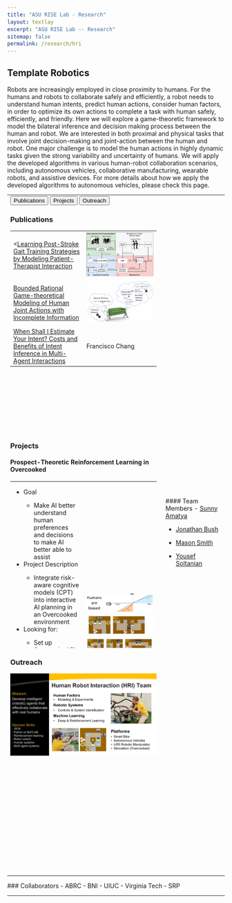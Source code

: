 ```yaml
---
title: "ASU RISE Lab - Research"
layout: textlay
excerpt: "ASU RISE Lab -- Research"
sitemap: false
permalink: /research/hri
---
```


<script>
function openCity(evt, cityName) {
  // Declare all variables
  var i, tabcontent, tablinks;

  // Get all elements with class="tabcontent" and hide them
  tabcontent = document.getElementsByClassName("tabcontent");
  for (i = 0; i < tabcontent.length; i++) {
    tabcontent[i].style.display = "none";
  }

  // Get all elements with class="tablinks" and remove the class "active"
  tablinks = document.getElementsByClassName("tablinks");
  for (i = 0; i < tablinks.length; i++) {
    tablinks[i].className = tablinks[i].className.replace(" active", "");
  }

  // Show the current tab, and add an "active" class to the button that opened the tab
  document.getElementById(cityName).style.display = "block";
  evt.currentTarget.className += " active";
}


</script>


## Template Robotics
Robots are increasingly employed in close proximity to humans. For the humans and robots to collaborate safely and efficiently, a robot needs to understand human intents, predict human actions, consider human factors, in order to optimize its own actions to complete a task with human safely, efficiently, and friendly. Here we will explore a game-theoretic framework to model the bilateral inference and decision making process between the human and robot. We are interested in both proximal and physical tasks that involve joint decision-making and joint-action between the human and robot. One major challenge is to model the human actions in highly dynamic tasks given the strong variability and uncertainty of humans. We will apply the developed algorithms in various human-robot collaboration scenarios, including autonomous vehicles, collaborative manufacturing, wearable robots, and assistive devices. For more details about how we apply the developed algorithms to autonomous vehicles, please check this page.

<table style="width:100%">
<tr>
<td style="width:70%">

<!-- Tab links -->
<div class="tab">
  <button class="tablinks" onclick="openCity(event, 'Publications')" id="defaultOpen">Publications</button>
  <button class="tablinks" onclick="openCity(event, 'Projects')">Projects</button>
  <button class="tablinks" onclick="openCity(event, 'Outreach')">Outreach</button>
</div>

<!-- Tab content -->
<div id="Publications" class="tabcontent" style="height:500px;">
  <h3>Publications</h3>
<table style="width:100%">
  <tr>
    <td><<a href="https://ieeexplore.ieee.org/abstract/document/10065388">Learning Post-Stroke Gait Training Strategies by Modeling Patient-Therapist Interaction</a></td>
    <td style="width:50%"><img src="/images/respic/hri/hri1.png" width="200px"></td>
  </tr>
  <tr>
    <td><a href="https://ieeexplore.ieee.org/abstract/document/9982108">Bounded Rational Game-theoretical Modeling of Human Joint Actions with Incomplete Information</a></td>
    <td><img src="/images/respic/hri/hri2.png" width="200px"></td>
  </tr>
  <tr>
    <td><a href="[https://ieeexplore.ieee.org/abstract/document/9982108](https://ieeexplore.ieee.org/abstract/document/9867155)">When Shall I Estimate Your Intent? Costs and Benefits of Intent Inference in Multi-Agent Interactions</a></td>
    <td>Francisco Chang</td>
  </tr>
</table>
<!--
  <p><a href="https://ieeexplore.ieee.org/abstract/document/10065388">Learning Post-Stroke Gait Training Strategies by Modeling Patient-Therapist Interaction</a></p> <img src="/images/respic/hri/hri1.png" width="200px">
  <p><a href="https://ieeexplore.ieee.org/abstract/document/9982108">Bounded Rational Game-theoretical Modeling of Human Joint Actions with Incomplete Information</a></p> <img src="/images/respic/hri/hri2.png" width="200px">
  <p><a href="[https://ieeexplore.ieee.org/abstract/document/9982108](https://ieeexplore.ieee.org/abstract/document/9867155)">When Shall I Estimate Your Intent? Costs and Benefits of Intent Inference in Multi-Agent Interactions</a></p>
  -->
	
</div>

<div id="Projects" class="tabcontent" markdown="1" style="height:500px;overflow:scroll">
  <h3>Projects</h3>
  <h4>Prospect-Theoretic Reinforcement Learning in Overcooked</h4>
<!--
  - Goal
    - Make AI better understand human preferences and decisions to make AI better able to assist
  - Project Description
    - Integrate risk-aware cognitive models (CPT) into interactive AI planning in an Overcooked environment
  - Looking for:
    - Set up Overcooked RL environment
    - Modify overcooked to induce risk
    - Train standard baseline policies
    - Train discrete prospect-theoretic models
    - Estimate latent human parameters online
  -->
<table style="width:100%">
  <tr>
    <td> 
<ul> 
	<li>
		Goal
	</li>
	<ul>
		<li>
			Make AI better understand human preferences and decisions to make AI better able to assist
		</li>
	</ul>
 <li>
		Project Description
	</li>
 <ul>
		<li>
			Integrate risk-aware cognitive models (CPT) into interactive AI planning in an Overcooked environment
		</li>
 </ul>
 <li>
		Looking for:
	</li>
<ul>
		<li>
			Set up Overcooked RL environment
		</li>
	<li>
			Modify overcooked to induce risk
		</li>
	<li>
			Train standard baseline policies
		</li>
	<li>
			Train discrete prospect-theoretic models
		</li>
	<li>
			Estimate latent human parameters online
		</li>
</ul>
</ul>
    </td>
    <td markdown = "span" style="width:50%">
	    <img src="/images/respic/hri/hri3.PNG" width="300px"> <br>
	    <img src="/images/respic/hri/hri4.png" width="300px">
    </td>
  </tr>
</table>

 
  <h4>Game Theoretical Modeling of Physical Human-Robot Interactions </h4>
<table style="width:100%">
  <tr>
    <td> 
<ul> 
	<li>
		Goal
	</li>
	<ul>
		<li>
			Developing a game theoretical-based controller for physical human-robot interaction scenarios such as controlling assistive wearable robots 
		</li>
	</ul>
 <li>
		Project Description
	</li>
 <ul>
		<li>
			We are aiming to integrate incomplete information
	games With optimal control and reinforcement learning
to infer the human intent during HRI tasks and also model
the possible learning process of the human while interacting
with the robot

		</li>
 </ul>
 <li>
		Looking for:
	</li>
<ul>
		<li>
			Developing a framework for solving incomplete information
Multi-agent interactions.

		</li>
	<li>
			Modify overcooked to induce risk
		</li>
	<li>
			Applying the developed  framework to actual HRI scenarios and 
model the human learning process.

		</li>
	<li>
			Applying the results on the control of assistive wearable robots
To have a more compliant and robust controller

		</li>
</ul>
</ul>
    </td>
    <td markdown = "span" style="width:50%">
	    <img src="/images/respic/hri/hri5.png" width="300px">
    </td>
  </tr>
</table>
</div>

<div id="Outreach" class="tabcontent" style="height:500px;">
  <h3>Outreach</h3>
  <img src="/images/respic/hri/hri_outreach.png">
</div>

<script>
document.getElementById("defaultOpen").click();
</script>

</td>
<td style="width:30%;padding-left:1em" markdown="1">
#### Team Members
- <a href="{{ site.url }}{{ site.baseurl }}/team">Sunny Amatya</a>

- <a href="{{ site.url }}{{ site.baseurl }}/team">Jonathan Bush</a>

- <a href="{{ site.url }}{{ site.baseurl }}/team">Mason Smith</a>

- <a href="{{ site.url }}{{ site.baseurl }}/team">Yousef Soltanian</a>

</td>
</tr>
</table>
### Collaborators
 - ABRC
 - BNI
 - UIUC
 - Virginia Tech
 - SRP
<hr>

